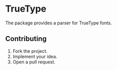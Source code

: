 # TrueType

The package provides a parser for TrueType fonts.

## Contributing

1. Fork the project.
2. Implement your idea.
3. Open a pull request.
